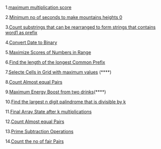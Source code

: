 





1.[maximum multiplication score](https://leetcode.com/problems/maximum-multiplication-score/description/)

2.[Minimum no of seconds to make mountains heights 0](https://leetcode.com/problems/minimum-number-of-seconds-to-make-mountain-height-zero/description/)

3.[Count substrings that can be rearranged to form strings that contains word1 as prefix](https://leetcode.com/problems/count-substrings-that-can-be-rearranged-to-contain-a-string-i/description/)

4.[Convert Date to Binary](https://leetcode.com/problems/convert-date-to-binary/description/)

5.[Maximize Scores of Numbers in Range](https://leetcode.com/problems/maximize-score-of-numbers-in-ranges/description/)

6.[Find the length of the longest Common Prefix](https://leetcode.com/problems/find-the-length-of-the-longest-common-prefix/description/?envType=daily-question&envId=2024-09-24)

7.[Selecte Cells in Grid with maximum values](https://leetcode.com/problems/select-cells-in-grid-with-maximum-score/description/) (****)




8.[Count Almost equal Pairs](https://leetcode.com/problems/count-almost-equal-pairs-i/description/)

9.[Maximum Energy Boost from two drinks](https://leetcode.com/problems/maximum-energy-boost-from-two-drinks/)(****)

10.[Find the largest  n digit palindrome that is divisible by k](https://leetcode.com/problems/find-the-largest-palindrome-divisible-by-k/description/)

11.[Final Array State after k multiplications](https://leetcode.com/problems/final-array-state-after-k-multiplication-operations-i/description/)

12.[Count Almost equal Pairs](https://leetcode.com/problems/count-almost-equal-pairs-i/)

13.[Prime Subtraction Operations](https://leetcode.com/problems/prime-subtraction-operation/description/?envType=daily-question&envId=2024-11-11)

14.[Count the no of fair Pairs](https://leetcode.com/problems/count-the-number-of-fair-pairs/description/?envType=daily-question&envId=2024-11-13)
